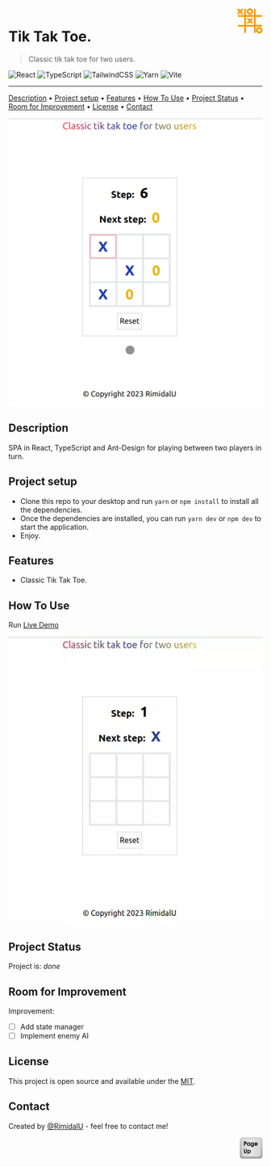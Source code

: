 <img src="../public/tic-tac-toe.png" id="start" align="right" alt="Project logo" width="50" >

# Tik Tak Toe.

> Classic tik tak toe for two users.

![React](https://img.shields.io/badge/React-61DAFB.svg?style=for-the-badge&logo=React&logoColor=black)
![TypeScript](https://img.shields.io/badge/TypeScript-007ACC?style=for-the-badge&logo=typescript&logoColor=white)
![TailwindCSS](https://img.shields.io/badge/Tailwind%20CSS-06B6D4.svg?style=for-the-badge&logo=Tailwind-CSS&logoColor=white)
![Yarn](https://img.shields.io/badge/Yarn-2C8EBB?style=for-the-badge&logo=yarn&logoColor=white)
![Vite](https://img.shields.io/badge/Vite-B73BFE?style=for-the-badge&logo=vite&logoColor=FFD62E)

---

[Description](#description) •
[Project setup](#project-setup) •
[Features](#features) •
[How To Use](#how-to-use) •
[Project Status](#project-status) •
[Room for Improvement](#room-for-improvement) •
[License](#license) •
[Contact](#contact)

<img src="./assets/react-simple-tic-tac-toe.png" width="600" />

## Description

SPA in React, TypeScript and Ant-Design for playing between two players in turn.

## Project setup

- Clone this repo to your desktop and run `yarn` or `npm install` to install all the dependencies.
- Once the dependencies are installed, you can run `yarn dev` or `npm dev` to start the application.
- Enjoy.

## Features

- Classic Tik Tak Toe.

## How To Use

Run [Live Demo](https://react-simple-tic-tac-toe.netlify.app/)

![tutorial][tutorial]

## Project Status

Project is: _done_

## Room for Improvement

Improvement:

- [ ] Add state manager
- [ ] Implement enemy AI

## License

This project is open source and available under the [MIT](../LICENSE).

## Contact

Created by [@RimidalU](https://www.linkedin.com/in/uladzimir-stankevich/) - feel free to contact me!

<p align="right"><a href="#start"><img width="45rem" src="./assets/pageUp.svg"></a></p>

<!-- MARKDOWN LINKS & IMAGES -->

[tutorial]: ./assets/demo.webp
